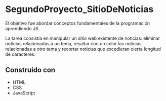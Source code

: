 # SegundoProyecto_SitioDeNoticias
El objetivo fue abordar conceptos fundamentales de la programación aprendiendo JS.

La tarea consistía en manipular un sitio web existente de noticias: eliminar noticias relacionadas a un tema, resaltar con un color las noticias relacionadas a otro tema y recortar noticias que excedieran cierta longitud de caracteres.

## Construido con
  * HTML
  * CSS
  * JavaScript
